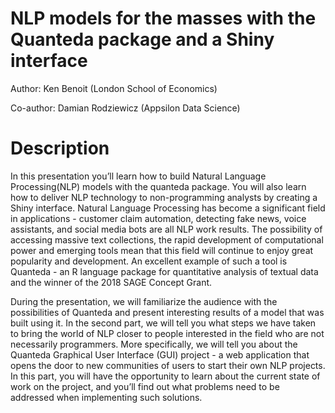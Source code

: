 # NLP models for the masses with the Quanteda package and a Shiny interface

Author: Ken Benoit (London School of Economics)

Co-author: Damian Rodziewicz (Appsilon Data Science)

# Description

In this presentation you’ll learn how to build Natural Language Processing(NLP) models with the quanteda package. You will also learn how to deliver NLP technology to non-programming analysts by creating a Shiny interface.
Natural Language Processing has become a significant field in applications - customer claim automation, detecting fake news, voice assistants, and social media bots are all NLP work results. The possibility of accessing massive text collections, the rapid development of computational power and emerging tools mean that this field will continue to enjoy great popularity and development. An excellent example of such a tool is Quanteda - an R language package for quantitative analysis of textual data and the winner of the 2018 SAGE Concept Grant.

During the presentation, we will familiarize the audience with the possibilities of Quanteda and present interesting results of a model that was built using it. In the second part, we will tell you what steps we have taken to bring the world of NLP closer to people interested in the field who are not necessarily programmers. More specifically, we will tell you about the Quanteda Graphical User Interface (GUI) project - a web application that opens the door to new communities of users to start their own  NLP projects. In this part, you will have the opportunity to learn about the current state of work on the project, and you’ll find out what problems need to be addressed when implementing such solutions.


